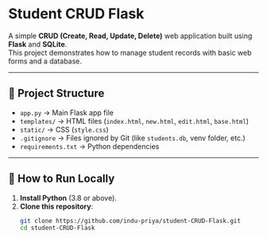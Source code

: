 # Student CRUD Flask

A simple **CRUD (Create, Read, Update, Delete)** web application built using **Flask** and **SQLite**.  
This project demonstrates how to manage student records with basic web forms and a database.

---

## 📂 Project Structure
- `app.py` → Main Flask app file
- `templates/` → HTML files (`index.html`, `new.html`, `edit.html`, `base.html`)
- `static/` → CSS (`style.css`)
- `.gitignore` → Files ignored by Git (like `students.db`, venv folder, etc.)
- `requirements.txt` → Python dependencies

---

## 🚀 How to Run Locally

1. **Install Python** (3.8 or above).
2. **Clone this repository**:
   ```bash
   git clone https://github.com/indu-priya/student-CRUD-Flask.git
   cd student-CRUD-Flask
